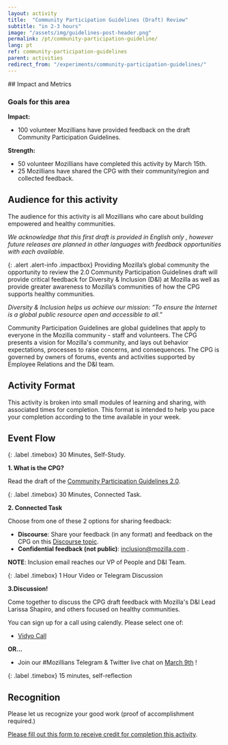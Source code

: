 ```yaml
---
layout: activity
title:  "Community Participation Guidelines (Draft) Review"
subtitle: "in 2-3 hours"
image: "/assets/img/guidelines-post-header.png"
permalink: /pt/community-participation-guideline/
lang: pt
ref: community-participation-guidelines
parent: activities
redirect_from: "/experiments/community-participation-guidelines/"
---
```


<div class="col-md-3 hidden-xs pull-right" markdown="1">
## Impact and Metrics

### Goals for this area

__Impact:__

* 100 volunteer Mozillians have provided feedback on the draft Community Participation Guidelines.

__Strength:__

* 50 volunteer Mozillians have completed this activity by March 15th.
* 25 Mozillians have shared the CPG with their community/region and collected feedback.

## Audience for this activity

The audience for this activity is all Mozillians who care about building empowered and healthy communities.

*We acknowledge that this first draft is provided in English only , however future releases are planned in other languages with feedback opportunities with each available.*
</div>

<div class="col-md-9" markdown="1">

{: .alert .alert-info .impactbox}
<span class="glyphicon glyphicon-ok-circle" aria-hidden="true"></span>Providing Mozilla’s global community the opportunity to review the 2.0 Community Participation Guidelines draft will provide critical feedback for Diversity & Inclusion (D&I) at Mozilla as well as provide greater awareness to Mozilla’s communities of how the CPG supports healthy communities.

*Diversity & Inclusion helps us achieve our mission:
”To ensure the Internet is a global public resource open and accessible to all.”*

Community Participation Guidelines are global guidelines that apply to everyone in the Mozilla community - staff and volunteers.   The CPG presents a vision for Mozilla's community, and lays out behavior expectations, processes to raise concerns, and consequences.  The CPG is governed by owners of forums, events and activities supported by Employee Relations and the D&I team.

## Activity Format

This activity is broken into small modules of learning and sharing, with associated times for completion.  This format is intended to  help you pace your completion according to the time available in your week.

## Event Flow

{: .label .timebox}
<span class="glyphicon glyphicon-time" aria-hidden="true"></span> 30 Minutes, Self-Study.


**1. What is the CPG?**

 Read the draft of the [Community Participation Guidelines 2.0](https://docs.google.com/document/d/1sElGXuZ0W31iPshvmj0CR2f6woF6V8wqrrJHzJ0pnpU/edit#heading=h.rf21kwgxk0hb).

{: .label .timebox}
<span class="glyphicon glyphicon-time" aria-hidden="true"></span> 30 Minutes, Connected Task.

**2. Connected Task**

Choose from one of these 2 options for sharing feedback:

* **Discourse**: Share your feedback (in any format) and feedback on the CPG on this [Discourse topic](https://discourse.mozilla-community.org/t/community-participation-guidelines-draft-community-feedback/13816).
* **Confidential feedback (not public)**: inclusion@mozilla.com .

**NOTE**: Inclusion email reaches our VP of People and D&I Team.

{: .label .timebox}
<span class="glyphicon glyphicon-time" aria-hidden="true"></span> 1 Hour Video or Telegram Discussion

**3.Discussion!**

Come together to discuss the CPG draft feedback with Mozilla's D&I Lead Larissa Shapiro, and others focused on healthy communities.

You can sign up for a call using calendly.  Please select one of:

* [Vidyo Call](https://calendly.com/eirwin/cpg-face-to-face-call-vidyo/02-23-2017)

**OR...**

* Join our #Mozillians Telegram & Twitter live chat on [March 9th](https://www.timeanddate.com/worldclock/fixedtime.html?msg=CPG+Telegram+%26+Twitter+Chat&iso=20170309T07&p1=1091&ah=1) !

{: .label .timebox}
<span class="glyphicon glyphicon-time" aria-hidden="true"></span>
15 minutes, self-reflection


## Recognition

 Please let us recognize your good work (proof of accomplishment required.)

[Please fill out this form  to receive credit for completion this activity](https://docs.google.com/a/mozilla.com/forms/d/e/1FAIpQLSfXbZrra9m4V6Rf_8wKHuWRkeB6nVwaGhwrgWPibZc1uAqtXA/viewform).
</div>
